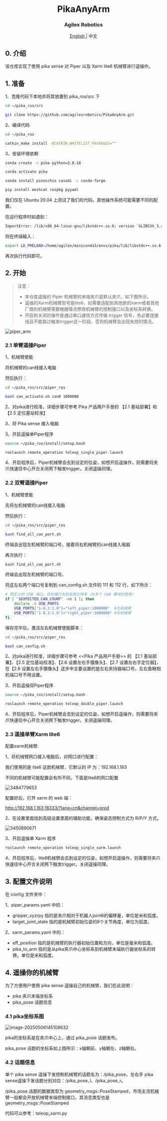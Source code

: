 <div align="center">
  <h1 align="center"> PikaAnyArm </h1>
  <h3 align="center"> Agilex Robotics </h3>
  <p align="center">
    <a href="README.md"> English </a> | <a>中文</a> 
  </p>
</div>

## 0. 介绍

该仓库实现了使用 pika sense 对 Piper 以及 Xarm lite6 机械臂进行遥操作。

## 1. 准备

1、克隆代码下本地并将其放置到 pika_ros/src 下

```bash
cd ~/pika_ros/src

git clone https://github.com/agilexrobotics/PikaAnyArm.git
```

2、编译代码

```bash
cd ~/pika_ros

catkin_make install -DCATKIN_WHITELIST_PACKAGES=""
```

3、安装环境依赖

```bash
conda create -n pika python=3.8.18

conda activate pika

conda install pinocchio casadi -c conda-forge

pip install meshcat rospkg pyyaml
```

我们仅在 Ubuntu 20.04 上测试了我们的代码，其他操作系统可能需要不同的配置。

在运行程序时如遇到：

```bash
ImportError: /lib/x86_64-linux-gnu/libstdc++.so.6: version `GLIBCXX_3.4.29' not found (required by /home/agilex/miniconda3/envs/pika/lib/python3.8/site-packages/pinocchio/pinocchio_pywrap_default.cpython-38-x86_64-linux-gnu.so)
```

则在终端输入：

```bash
export LD_PRELOAD=/home/agilex/miniconda3/envs/pika/lib/libstdc++.so.6 
```

再次执行代码即可。

## 2. 开始

> 注意：
>
> - 本仓库遥操的 Piper 机械臂的末端夹爪是默认夹爪，如下图所示。
> - 遥操的Xarm机械臂型号是lite6，如需要适配到其他款的xarm或者其他厂商的机械臂需要根据情况修改机械臂的控制接口以及坐标系转换。
> - 开启和关闭的操作是通过串口通信方式传输 trigger 信号，务必要连接线且不能跳过触发trigger这一阶段，否则机械臂会出现失控的情况。

![piper_arm](docs_img/piper_arm.png)

### 2.1 单臂遥操Piper

1、机械臂使能

将机械臂的can线接入电脑

然后执行：

```bash
cd ~/pika_ros/src/piper_ros

bash can_activate.sh can0 1000000
```

2、对pika进行校准，详细步骤可参考 Pika 产品用户手册的 【2.1 基站部署】和【2.5 定位基站校准】

3、将 Pika sense 接入电脑

3、开启遥操单Piper程序

```bash
source ~/pika_ros/install/setup.bash

roslaunch remote_operation teleop_single_piper.launch
```

4、开启程序后，Piper机械臂会去到设定的位姿，如想开启遥操作，则需要将夹爪快速往中心开合关闭两下触发trigger。关闭遥操同理。

### 2.2 双臂遥操Piper

1、机械臂使能

先将左机械臂的can线接入电脑

然后执行：

```bash
cd ~/pika_ros/src/piper_ros

bash find_all_can_port.sh 
```

终端会出现左机械臂的端口号，接着将右机械臂的can线接入电脑

再次执行：

```bash
bash find_all_can_port.sh 
```

终端会出现左机械臂的端口号。

将这左右两个端口号复制到 can_config.sh 文件的 111 和 112 行，如下所示：

```bash
# 预定义的 USB 端口、目标接口名称及其比特率（在多个 CAN 模块时使用）
if [ "$EXPECTED_CAN_COUNT" -ne 1 ]; then
    declare -A USB_PORTS 
    USB_PORTS["1-8.1:1.0"]="left_piper:1000000"  #左机械臂
    USB_PORTS["1-8.2:1.0"]="right_piper:1000000" #右机械臂
fi
```

保存完毕后，激活左右机械臂使能脚本：

```bash
cd ~/pika_ros/src/piper_ros

bash can_config.sh 
```

2、对pika进行校准，详细步骤可参考 <<Pika 产品用户手册>> 的 【2.1 基站部署】、【2.5 定位基站校准】、【2.6 设置左右手摄像头】、【2.7 设置左右手定位器】，在【2.6 设置左右手摄像头】这步中主要设置的是左右夹持器端口号，左右鱼眼相机端口号不用设置。

3、开启遥操双Piper程序

```bash
source ~/pika_ros/install/setup.bash

roslaunch remote_operation teleop_double_piper.launch
```

4、开启程序后，Piper机械臂会去到设定的位姿，如想开启遥操作，则需要将夹爪快速往中心开合关闭两下触发trigger。关闭遥操同理。

### 2.3 遥操单臂Xarm lite6

配置xarm机械臂:

1、将机械臂网口接入电脑后，对网口进行配置：

我们使用的是 lite6 这款机械臂，它默认的 IP 为：192.168.1.163

不同的机械臂可能配置会有所不同，下面是lite6的网口配置

![3484779653](docs_img/3484779653.jpg)

配置好后，打开 xarm 的 web 端：

http://192.168.1.163:18333/?lang=cn&channel=prod

2、在设置里面找到高级设置里面的辅助功能，确保姿态控制方式为 R/P/Y 方式。

![3450890671](docs_img/3450890671.jpg)

3、开启遥操单 Xarm 程序

```bash
roslaunch remote_operation teleop_single_xarm.launch
```

4、开启程序后，lite6机械臂会去到设定的位姿，如想开启遥操作，则需要将夹爪快速往中心开合关闭两下触发trigger。关闭遥操同理。

## 3. 配置文件说明

在 config 文件夹中：

1、piper_params.yaml 中的：

- gripper_xyzrpy 指的是夹爪相对于机器人joint6的偏移量，单位是米和弧度。
- target_joint_state 指的是机械臂初始位姿的6个关节角度，单位为弧度。

2、xarm_params.yaml 中的：

- eff_position 指的是机械臂的执行器初始位置和方向，单位是毫米和弧度。
- pika_to_arm 指的是从pika夹爪中心坐标系到机械臂末端执行器坐标系的转换，单位是米和弧度。



## 4. 遥操你的机械臂

为了方便用户使用 pika sense 遥操自己的机械臂，我们在此说明：

- pika 夹爪末端坐标系
- pika_pose 话题信息

### 4.1 pika坐标系图

![image-20250506145108632](docs_img/mmexport1746516732555.png)

pika的坐标系是在夹爪中心上，通过 pika_pose 话题发布。

pika_pose 话题的坐标系如上图所示：x轴朝前、y轴朝左、z轴朝右。

### 4.2 话题信息

单个 pika sense 遥操下发控制机械臂的话题名为：/pika_pose，左右手 pika sense遥操下发话题分别对应：/pika_pose_l、/pika_pose_r。

/pika_pose 话题的数据类型为 geometry_msgs::PoseStamped，市场主流机械臂一般都会开放机械臂末端控制接口，其消息类型也是 geometry_msgs::PoseStamped

代码可以参考：teleop_xarm.py





